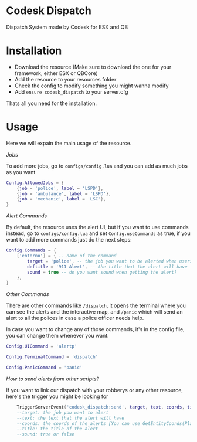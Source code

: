 # Codesk Dispatch
Dispatch System made by Codesk for ESX and QB 

# Installation

- Download the resource (Make sure to download the one for your framework, either ESX or QBCore)
- Add the resource to your resources folder
- Check the config to modify something you might wanna modify
- Add `ensure codesk_dispatch` to your server.cfg

Thats all you need for the installation.

# Usage

Here we will expain the main usage of the resource.

*Jobs*

To add more jobs, go to `configs/config.lua` and you can add as much jobs as you want

```lua
Config.AllowedJobs = {
    {job = 'police', label = 'LSPD'},
    {job = 'ambulance', label = 'LSFD'},
    {job = 'mechanic', label = 'LSC'},
}
```

*Alert Commands*

By default, the resource uses the alert UI, but if you want to use commands instead, go to `configs/config.lua` and set `Config.useCommands` as true, if you want to add more commands just do the next steps:

```lua
Config.Commands = {
    ['entorno'] = { -- name of the command
        target = 'police', -- the job you want to be alerted when users use this command
        deftitle = '911 Alert', -- the title that the alert will have
        sound = true -- do you want sound when getting the alert?
    },
}
```
*Other Commands*

There are other commands like `/dispatch`, it opens the terminal where you can see the alerts and the interactive map, and `/panic` which will send an alert to all the polices in case a police officer needs help.

In case you want to change any of those commands, it's in the config file, you can change them whenever you want.

```lua
Config.UICommand = 'alertp' 

Config.TerminalCommand = 'dispatch' 

Config.PanicCommand = 'panic'
```

*How to send alerts from other scripts?*

If you want to link our dispatch with your robberys or any other resource, here's the trigger you might be looking for

```lua
    TriggerServerEvent('codesk_dispatch:send', target, text, coords, title, sound)
    --target: the job you want to alert
    --text: the text that the alert will have
    --coords: the coords of the alerts [You can use GetEntityCoords(PlayerPedId())]
    --title: the title of the alert
    --sound: true or false
```

